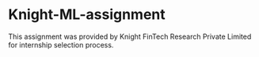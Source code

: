 # Knight-ML-assignment
This assignment was provided by Knight FinTech Research Private Limited for internship selection process.
